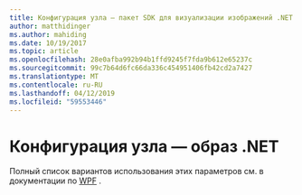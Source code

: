 ```yaml
---
title: Конфигурация узла — пакет SDK для визуализации изображений .NET
author: matthidinger
ms.author: mahiding
ms.date: 10/19/2017
ms.topic: article
ms.openlocfilehash: 28e0afba992b94b1ffd9245f7fda9b612e65237c
ms.sourcegitcommit: 99c7b64d6fc66da336c454951406fb42cd2a7427
ms.translationtype: MT
ms.contentlocale: ru-RU
ms.lasthandoff: 04/12/2019
ms.locfileid: "59553446"
---
```

# <a name="host-config---net-image"></a>Конфигурация узла — образ .NET

Полный список вариантов использования этих параметров см. в документации по [WPF](../net-wpf/getting-started.md) .